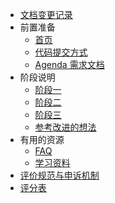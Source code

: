 * [文档变更记录](/CHANGELOG.md)
* 前置准备
  * [首页](/)
  * [代码提交方式](/submission.md)
  * [Agenda 需求文档](/requirements.md)
* 阶段说明
  * [阶段一](/stage-1.md)
  * [阶段二](/stage-2.md)
  * [阶段三](/stage-3.md)
  * [参考改进的想法](/improvement.md)
* 有用的资源
  * [FAQ](/faq.md)
  * [学习资料](/resources.md)
* [评价规范与申诉机制](/standard.md)
* [评分表](/grading.md)